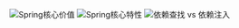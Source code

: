 




![Spring核心价值](https://gitee.com/niubenwsl/image_repo/raw/master/image/java/20210410163159.png)
![Spring核心特性](https://gitee.com/niubenwsl/image_repo/raw/master/image/java/20210410163306.png)
![依赖查找 vs 依赖注入](https://gitee.com/niubenwsl/image_repo/raw/master/image/java/20210410171951.png)